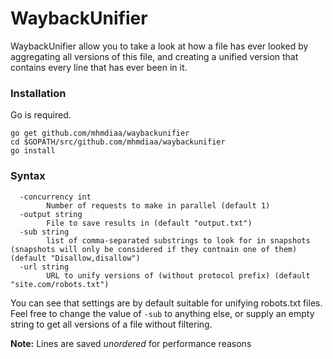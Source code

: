 # WaybackUnifier

WaybackUnifier allow you to take a look at how a file has ever looked by aggregating all versions of this file, and creating a unified version that contains every line that has ever been in it.

### Installation
Go is required.
```
go get github.com/mhmdiaa/waybackunifier
cd $GOPATH/src/github.com/mhmdiaa/waybackunifier
go install
```

### Syntax
```
  -concurrency int
        Number of requests to make in parallel (default 1)
  -output string
        File to save results in (default "output.txt")
  -sub string
        list of comma-separated substrings to look for in snapshots (snapshots will only be considered if they contnain one of them) (default "Disallow,disallow")
  -url string
        URL to unify versions of (without protocol prefix) (default "site.com/robots.txt")
```

You can see that settings are by default suitable for unifying robots.txt files. Feel free to change the value of `-sub` to anything else, or supply an empty string to get all versions of a file without filtering.

**Note:** Lines are saved *unordered* for performance reasons